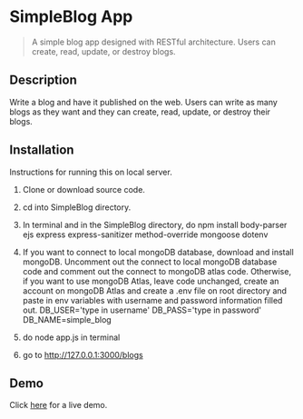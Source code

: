 # SimpleBlog App
> A simple blog app designed with RESTful architecture. Users can create, read, update, or destroy blogs.

## Description
Write a blog and have it published on the web. Users can write as many blogs as they want and they can create, read, update, or destroy their blogs.

## Installation
Instructions for running this on local server.
1) Clone or download source code.
2) cd into SimpleBlog directory.
3) In terminal and in the SimpleBlog directory, do npm install body-parser ejs express express-sanitizer method-override mongoose dotenv
4) If you want to connect to local mongoDB database, download and install mongoDB. Uncomment out the connect to local mongoDB database code and comment out the connect to mongoDB atlas code. Otherwise, if you want to use mongoDB Atlas, leave code unchanged, create an account on mongoDB Atlas and create a .env file on root directory and paste in env variables with username and password information filled out.
DB_USER='type in username'
DB_PASS='type in password'
DB_NAME=simple_blog

5) do node app.js in terminal

6) go to http://127.0.0.1:3000/blogs


## Demo
Click [here](https://simpleblog-app.herokuapp.com/blogs) for a live demo.

